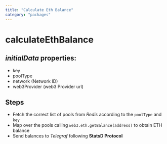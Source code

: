 ```yaml
---
title: "Calculate Eth Balance"
category: "packages"
---
```


# calculateEthBalance

## _initialData_ properties:

- key
- poolType
- network (Network ID)
- web3Provider (web3 Provider url)

## Steps

- Fetch the correct list of pools from _Redis_ according to the `poolType` and `key`
- Map over the pools calling `web3.eth.getBalance(address)` to obtain ETH balance
- Send balances to _Telegraf_ following **StatsD Protocol**

